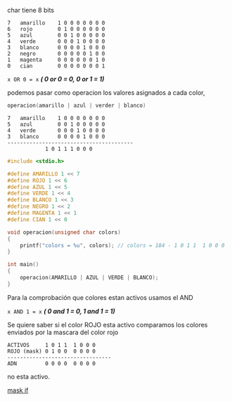 char tiene 8 bits 

```
7	amarillo	1 0 0 0 0 0 0 0
6	rojo		0 1 0 0 0 0 0 0
5	azul		0 0 1 0 0 0 0 0
4	verde		0 0 0 1 0 0 0 0
3	blanco		0 0 0 0 1 0 0 0
2	negro		0 0 0 0 0 1 0 0
1	magenta		0 0 0 0 0 0 1 0
0	cian		0 0 0 0 0 0 0 1
```

`x OR 0 = x` ***( 0 or 0 = 0, 0 or 1 = 1)***

podemos pasar como operacion los valores asignados a cada color,

```c
operacion(amarillo | azul | verder | blanco)
```
```
7	amarillo	1 0 0 0 0 0 0 0
5	azul		0 0 1 0 0 0 0 0
4	verde		0 0 0 1 0 0 0 0
3	blanco		0 0 0 0 1 0 0 0
----------------------------------------
			1 0 1 1 1 0 0 0
```
```c
#include <stdio.h>

#define AMARILLO 1 << 7
#define ROJO 1 << 6
#define AZUL 1 << 5
#define VERDE 1 << 4
#define BLANCO 1 << 3
#define NEGRO 1 << 2
#define MAGENTA 1 << 1
#define CIAN 1 << 0

void operacion(unsigned char colors)
{
	printf("colors = %u", colors); // colors = 184 - 1 0 1 1  1 0 0 0
}

int main()
{
	operacion(AMARILLO | AZUL | VERDE | BLANCO);
}
```

Para la comprobación que colores estan activos usamos el AND

`x AND 1 = x` ***( 0 and 1 = 0, 1 and 1 = 1)***

Se quiere saber si el color ROJO esta activo comparamos los colores enviados por la mascara del color rojo

	ACTIVOS 	1 0 1 1  1 0 0 0
	ROJO (mask)	0 1 0 0  0 0 0 0
	---------------------------------
	ADN 		0 0 0 0  0 0 0 0

no esta activo.

[mask if](./mask_if.c)
